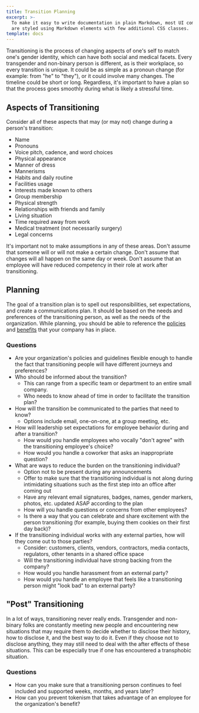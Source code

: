 ```yaml
---
title: Transition Planning
excerpt: >-
  To make it easy to write documentation in plain Markdown, most UI components
  are styled using Markdown elements with few additional CSS classes.
template: docs
---
```


Transitioning is the process of changing aspects of one's self to match one's gender identity, which can have both social
and medical facets. Every transgender and non-binary person is different, as is their workplace, so every transition is
unique. It could be as simple as a pronoun change (for example: from "he" to "they"), or it could involve many changes. The
timeline could be short or long. Regardless, it's important to have a plan so that the process goes smoothly during what is
likely a stressful time.

## Aspects of Transitioning

Consider all of these aspects that may (or may not) change during a person's transition:

- Name
- Pronouns
- Voice pitch, cadence, and word choices
- Physical appearance
- Manner of dress
- Mannerisms
- Habits and daily routine
- Facilities usage
- Interests made known to others
- Group membership
- Physical strength
- Relationships with friends and family
- Living situation
- Time required away from work
- Medical treatment (not necessarily surgery)
- Legal concerns

It's important not to make assumptions in any of these areas. Don't assume that someone will or will not make a certain change.
Don't assume that changes will all happen on the same day or week. Don't assume that an employee will have reduced competency
in their role at work after transitioning.

## Planning

The goal of a transition plan is to spell out responsibilities, set expectations, and create a communications plan. It should
be based on the needs and preferences of the transitioning person, as well as the needs of the organization. While planning,
you should be able to reference the [policies](/resources/policies) and [benefits](/resources/benefits) that your company has in place.

### Questions

- Are your organization's policies and guidelines flexible enough to handle the fact that transitioning people will have different journeys and preferences?
- Who should be informed about the transition?
  - This can range from a specific team or department to an entire small company.
  - Who needs to know ahead of time in order to facilitate the transition plan?
- How will the transition be communicated to the parties that need to know?
  - Options include email, one-on-one, at a group meeting, etc.
- How will leadership set expectations for employee behavior during and after a transition?
  - How would you handle employees who vocally "don't agree" with the transitioning employee's choice?
  - How would you handle a coworker that asks an inappropriate question?
- What are ways to reduce the burden on the transitioning individual?
  - Option not to be present during any announcements
  - Offer to make sure that the transitioning individual is not along during intimidating situations such as the first step into an office after coming out
  - Have any relevant email signatures, badges, names, gender markers, photos, etc. updated ASAP according to the plan
  - How will you handle questions or concerns from other employees?
  - Is there a way that you can celebrate and share excitement with the person transitioning (for example, buying them cookies on their first day back)?
- If the transitioning individual works with any external parties, how will they come out to those parties?
  - Consider: customers, clients, vendors, contractors, media contacts, regulators, other tenants in a shared office space
  - Will the transitioning individual have strong backing from the company?
  - How would you handle harassment from an external party?
  - How would you handle an employee that feels like a transitioning person might "look bad" to an external party?

## "Post" Transitioning

In a lot of ways, transitioning never really ends. Transgender and non-binary folks are constantly meeting new people and encountering new
situations that may require them to decide whether to disclose their history, how to disclose it, and the best way to do it. Even if they choose not to
disclose anything, they may still need to deal with the after effects of these situations. This can be especially true if one has
encountered a transphobic situation.

### Questions

- How can you make sure that a transitioning person continues to feel included and supported weeks, months, and years later?
- How can you prevent tokenism that takes advantage of an employee for the organization's benefit?
